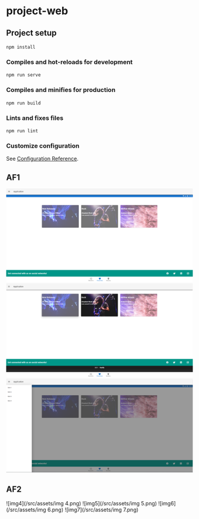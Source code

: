 # project-web

## Project setup
```
npm install
```

### Compiles and hot-reloads for development
```
npm run serve
```

### Compiles and minifies for production
```
npm run build
```

### Lints and fixes files
```
npm run lint
```

### Customize configuration
See [Configuration Reference](https://cli.vuejs.org/config/).

## AF1
![img1](/src/assets/screenshot-1.png)
![img2](/src/assets/screenshot-2.png)
![img3](/src/assets/screenshot-3.png)

## AF2
![img4](/src/assets/img 4.png)
![img5](/src/assets/img 5.png)
![img6](/src/assets/img 6.png)
![img7](/src/assets/img 7.png)